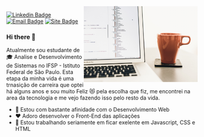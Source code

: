 <img align="right" src="/img/artem-sapegin-ZMraoOybTLQ-unsplash.jpg" width="300"/>

[![Linkedin Badge](https://img.shields.io/badge/-Linkedin-0a66c2?style=flat&logo=Linkedin&logoColor=white)](https://www.linkedin.com/in/vanessa-helena-79822996/)
[![Email Badge](https://img.shields.io/badge/-E--mail-107bd5?style=flat&logo=microsoft-outlook&logoColor=white)](mailto:vanessa.helena@aluno.ifsp.edu.br)
[![Site Badge](https://img.shields.io/badge/-Site-343a40?style=flat&logo=hexo&logoColor=white)](https://vanessa-helena.github.io/portifolioVanessaHelena/)
### Hi there 👋

<!--
**Vanessa-Helena/Vanessa-Helena** is a ✨ _special_ ✨ repository because its `README.md` (this file) appears on your GitHub profile.-->

Atualmente sou estudante de :mortar_board: Analise e Desenvolvimento de Sistemas  no IFSP - Istituto Federal de São Paulo. Esta etapa da minha vida é uma trnasição de carreira que optei há alguns anos e sou muito Feliz :heart_eyes_cat: pela escolha que fiz, me encontrei na area da tecnologia e me vejo fazendo isso pelo resto da vida.

- :trident: Estou com bastante afinidade com  o Desenvolvimento Web 
- :heart: Adoro desenvolver o Front-End das aplicações
- :microscope: Estou trabalhando seriamente em ficar exelente em Javascript, CSS e HTML

